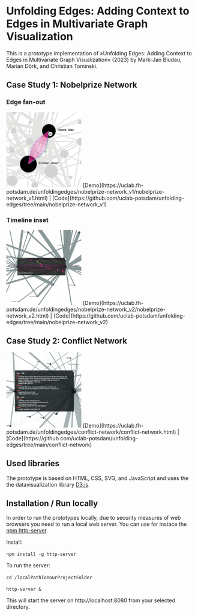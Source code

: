 # Unfolding Edges: Adding Context to Edges in Multivariate Graph Visualization
This is a prototype implementation of »Unfolding Edges: Adding Context to Edges in Multivariate Graph Visualization« (2023) by Mark-Jan Bludau, Marian Dörk, and Christian Tominski.

## Case Study 1: Nobelprize Network
### Edge fan-out
<img src="nobelprize-network_v1/preview.jpg" width="200" heigth="200">
[Demo](https://uclab.fh-potsdam.de/unfoldingedges/nobelprize-network_v1/nobelprize-network_v1.html) | [Code](https://github.com/uclab-potsdam/unfolding-edges/tree/main/nobelprize-network_v1)

### Timeline inset
<img src="nobelprize-network_v2/preview.jpg" width="200" heigth="200">
[Demo](https://uclab.fh-potsdam.de/unfoldingedges/nobelprize-network_v2/nobelprize-network_v2.html) | [Code](https://github.com/uclab-potsdam/unfolding-edges/tree/main/nobelprize-network_v2)

## Case Study 2: Conflict Network
<img src="conflict-network/preview.jpg" width="200" heigth="200">
[Demo](https://uclab.fh-potsdam.de/unfoldingedges/conflict-network/conflict-network.html) | [Code](https://github.com/uclab-potsdam/unfolding-edges/tree/main/conflict-network)


## Used libraries
The prototype is based on HTML, CSS, SVG, and JavaScript and uses the the datavisualization library [D3.js](https://github.com/d3/d3).

## Installation / Run locally
In order to run the prototypes locally, due to security measures of web browsers you need to run a local web server. You can use for instace the [npm http-server](https://www.npmjs.com/package/http-server).

Install:

`npm install -g http-server`

To run the server:

`cd /localPathToYourProjectFolder`

`http-server &`

This will start the server on http://localhost:8080 from your selected directory.
